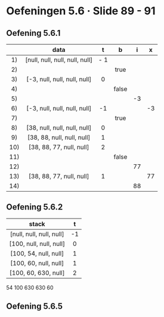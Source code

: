 # Oefeningen 5.6 &middot; Slide 89 - 91

## Oefening 5.6.1

| &nbsp; | data    | t   | b   | i   | x   |
| :----: | :-----: | :-: | :-: | :-: | :-: |
| 1) | [null, null, null, null, null] | - 1 | &nbsp; | &nbsp; | &nbsp; |
| 2) | &nbsp; | &nbsp; | true | &nbsp; | &nbsp; |
| 3) | [-3, null, null, null, null] | 0 | &nbsp; | &nbsp; | &nbsp; |
| 4) | &nbsp; | &nbsp; | false | &nbsp; | &nbsp; |
| 5) | &nbsp; | &nbsp; | &nbsp; | -3 | &nbsp; |
| 6) | [-3, null, null, null, null] | -1 | &nbsp; | &nbsp; | -3 |
| 7) | &nbsp; | &nbsp; | true | &nbsp; | &nbsp; |
| 8) | [38, null, null, null, null] | 0 | &nbsp; | &nbsp; | &nbsp; |
| 9) | [38, 88, null, null, null] | 1 | &nbsp; | &nbsp; | &nbsp; |
| 10) | [38, 88, 77, null, null] | 2 |  &nbsp; | &nbsp; | &nbsp; |
| 11) | &nbsp; | &nbsp; | false | &nbsp; | &nbsp; |
| 12) | &nbsp; | &nbsp; | &nbsp; | 77 | &nbsp; |
| 13) | [38, 88, 77, null, null] | 1 | &nbsp; | &nbsp; | 77 |
| 14) | &nbsp; | &nbsp; | &nbsp; | 88 | &nbsp; |

## Oefening 5.6.2

| stack                    | t   | 
| :----------------------: | :-: |
| [null, null, null, null] | -1  |
| [100, null, null, null]  | 0   |
| [100, 54, null, null]    | 1   |
| [100, 60, null, null]    | 1   | 
| [100, 60, 630, null]     | 2   |

54 100 630 630 60

## Oefening 5.6.5

